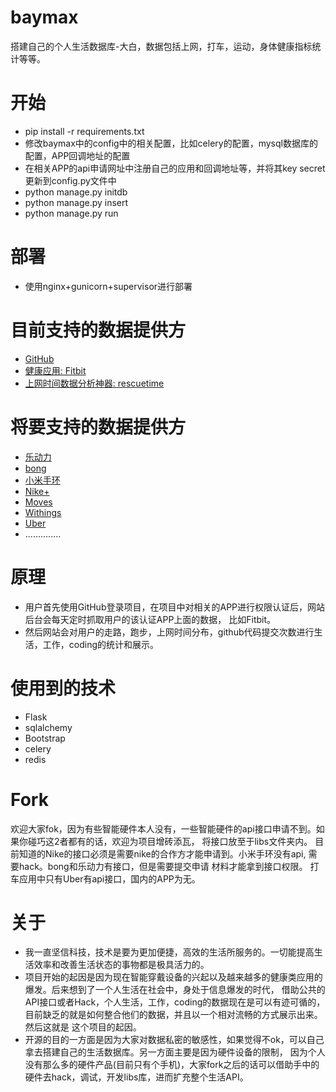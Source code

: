 baymax
========

搭建自己的个人生活数据库-大白，数据包括上网，打车，运动，身体健康指标统计等等。

# 开始
- pip install -r requirements.txt
- 修改baymax中的config中的相关配置，比如celery的配置，mysql数据库的配置，APP回调地址的配置
- 在相关APP的api申请网址中注册自己的应用和回调地址等，并将其key secret更新到config.py文件中
- python manage.py initdb
- python manage.py insert
- python manage.py run

# 部署
- 使用nginx+gunicorn+supervisor进行部署

# 目前支持的数据提供方
- [GitHub](http://github.com)
- [健康应用: Fitbit](https://dev.fitbit.com)
- [上网时间数据分析神器: rescuetime](https://www.rescuetime.com/developers)

# 将要支持的数据提供方
- [乐动力](http://ledongli.cn)
- [bong](http://www.bong.cn/)
- [小米手环](http://www.mi.com/shouhuan)
- [Nike+](https://developer.nike.com/index.html)
- [Moves](https://dev.moves-app.com/)
- [Withings](http://oauth.withings.com/api)
- [Uber](http://uber.com)
- ..............

# 原理
- 用户首先使用GitHub登录项目，在项目中对相关的APP进行权限认证后，网站后台会每天定时抓取用户的该认证APP上面的数据， 比如Fitbit。
- 然后网站会对用户的走路，跑步，上网时间分布，github代码提交次数进行生活，工作，coding的统计和展示。


# 使用到的技术
- Flask
- sqlalchemy
- Bootstrap
- celery
- redis

# Fork
欢迎大家fok，因为有些智能硬件本人没有，一些智能硬件的api接口申请不到。如果你碰巧这2者都有的话，欢迎为项目增砖添瓦，
将接口放至于libs文件夹内。
目前知道的Nike的接口必须是需要nike的合作方才能申请到。小米手环没有api, 需要hack。bong和乐动力有接口，但是需要提交申请
材料才能拿到接口权限。
打车应用中只有Uber有api接口，国内的APP为无。

# 关于
- 我一直坚信科技，技术是要为更加便捷，高效的生活所服务的。一切能提高生活效率和改善生活状态的事物都是极具活力的。
- 项目开始的起因是因为现在智能穿戴设备的兴起以及越来越多的健康类应用的爆发。后来想到了一个人生活在社会中，身处于信息爆发的时代，
借助公共的API接口或者Hack，个人生活，工作，coding的数据现在是可以有迹可循的，目前缺乏的就是如何整合他们的数据，并且以一个相对流畅的方式展示出来。然后这就是
这个项目的起因。
- 开源的目的一方面是因为大家对数据私密的敏感性，如果觉得不ok，可以自己拿去搭建自己的生活数据库。另一方面主要是因为硬件设备的限制，
因为个人没有那么多的硬件产品(目前只有个手机)，大家fork之后的话可以借助手中的硬件去hack，调试，开发libs库，进而扩充整个生活API。
